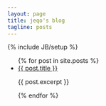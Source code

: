 ```yaml
---
layout: page
title: jeqo's blog
tagline: posts
---
```

{% include JB/setup %}

<ul>
  {% for post in site.posts %}
    <li>
      <a href="{{ post.url }}">{{ post.title }}</a>
      <p>{{ post.excerpt }}</p>
    </li>
  {% endfor %}
</ul>
